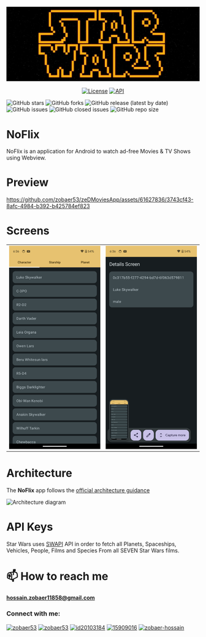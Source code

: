 
 ![StarWars](https://github.com/zobaer53/StarWars/blob/master/medias/starWarsCover.png)
<p align="center">
  <a href="https://opensource.org/licenses/Apache-2.0"><img alt="License" src="https://img.shields.io/badge/License-Apache%202.0-blue.svg"/></a>
  <a href="https://android-arsenal.com/api?level=24"><img alt="API" src="https://img.shields.io/badge/API-24%2B-brightgreen.svg?style=flat"/></a>
</p>

![GitHub stars](https://img.shields.io/github/stars/zobaer53/zeDMoviesApp.svg?style=social)
![GitHub forks](https://img.shields.io/github/forks/zobaer53/zeDMoviesApp.svg?style=social)
![GitHub release (latest by date)](https://img.shields.io/github/v/release/zobaer53/zeDMoviesApp)
![GitHub issues](https://img.shields.io/github/issues-raw/zobaer53/zeDMoviesApp)
![GitHub closed issues](https://img.shields.io/github/issues-closed-raw/zobaer53/zeDMoviesApp)
![GitHub repo size](https://img.shields.io/github/repo-size/zobaer53/zeDMoviesApp)




# NoFlix

NoFlix is an application for Android to watch ad-free Movies & TV Shows using Webview.

# Preview

https://github.com/zobaer53/zeDMoviesApp/assets/61627836/3743cf43-8afc-4984-b392-b425784ef823

# Screens

<table width="100%">
  <tbody>
    <tr>
      <td width="1%"><img src="https://github.com/zobaer53/StarWars/blob/dev/medias/starwarscharacter.png"/></td>
      <td width="1%"><img src="https://github.com/zobaer53/StarWars/blob/dev/medias/characterDetails.png"/></td>
    </tr>
  </tbody>
</table>

# Architecture

The **NoFlix** app follows the
[official architecture guidance](https://developer.android.com/topic/architecture)

![Architecture diagram](https://github.com/zobaer53/zeDMoviesApp/blob/master/architecture-1-overall.png)

# API Keys
Star Wars uses [SWAPI](https://swapi.dev/) API in order to fetch all Planets, Spaceships, Vehicles, People, Films and Species
From all SEVEN Star Wars films.
<br>




# 📫 How to reach me 
**hossain.zobaer11858@gmail.com**
<h3 align="left">Connect with me:</h3>


<p align="left">
 

<a href="https://www.linkedin.com/in/zobaer53/" target="blank"><img align="center" src="https://raw.githubusercontent.com/rahuldkjain/github-profile-readme-generator/master/src/images/icons/Social/linked-in-alt.svg" alt="zobaer53" height="30" width="40" /></a>
   <a href="https://medium.com/@zobaer53" target="blank"><img align="center" src="https://upload.wikimedia.org/wikipedia/commons/thumb/e/ec/Medium_logo_Monogram.svg/1200px-Medium_logo_Monogram.svg.png" alt="zobaer53" height="30" width="40" /></a>
<a href="https://www.hackerrank.com/zobaer53" target="blank"><img align="center" src="https://upload.wikimedia.org/wikipedia/commons/4/40/HackerRank_Icon-1000px.png" alt="id20103184" height="30" width="40" /></a>
<a href="https://www.sololearn.com/profile/15909016" target="blank"><img align="center" src="https://blob.sololearn.com/avatars/sololearn.png" alt="15909016" height="30" width="40" /></a>
<a href="https://stackoverflow.com/users/zobaer-hossain" target="blank"><img align="center" src="https://raw.githubusercontent.com/rahuldkjain/github-profile-readme-generator/master/src/images/icons/Social/stack-overflow.svg" alt="zobaer-hossain" height="30" width="40" /></a>
</p>

